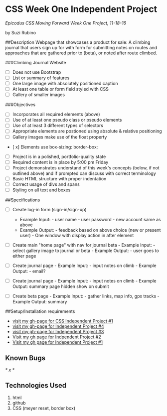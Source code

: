 # CSS Week One Independent Project
_*Epicodus CSS Moving Forward Week One Project, 11-18-16*_

by Suzi Rubino

##Description
Webpage that showcases a product for sale: A climbing journal that users sign up for with form for submitting notes on routes and approaches that are gathered prior to (beta), or noted after route climbed.

###Climbing Journal Website
- [ ] Does not use Bootstrap
- [ ] List or summary of features
- [ ] One large image with absolutely positioned caption
- [ ] At least one table or form field styled with CSS
- [ ] Gallery of smaller images

###Objectives
- [  ] Incorporates all required elements (above)
- [  ] Use of at least one pseudo class or pseudo elements
- [  ] Use of at least 3 different types of selectors
- [  ] Appropriate elements are postioned using absolute & relative positioning
- [  ] Gallery images make use of the float property
- [ x] Elements use box-sizing: border-box;
- [  ] Project is in a polished, portfolio-quality state
- [  ] Required content is in place by 5:00 pm Friday
- [  ] Project demonstrates understand of this week's concepts (below, if not outlined above) and if prompted can discuss with correct terminology
- [  ] Basic HTML structure with proper indentation
- [  ] Correct usage of divs and spans
- [  ] Styling on all text and boxes

##Specifications
- [ ] Create log-in form (sign-in/sign-up)
    -  Example Input:
      - user name
      - user password
      - new account same as above
    -  Example Output:
      - feedback based on above choice (new or present user)
      - One window with display action in after element
- [ ] Create main "home page" with nav for journal beta
      -  Example Input:
      - select gallery image to journal or beta
      -  Example Output:
      - user goes to either page
- [ ] Create journal page
      -  Example Input:
      - input notes on climb
      -  Example Output:
      - email?
- [ ] Create journal page
      -  Example Input:
      - input notes on climb
      -  Example Output: summary page hidden show on submit
- [ ] Create beta page
      -  Example Input:
      -  gather links, map info, gpx tracks
      -  Example Output: summary




##Setup/Installation requirements
* [visit my gh-page for CSS Independent Project #1](https://suzirubi.github.io/climbing)
* [visit my gh-page for Independent Project #4](https://suzirubi.github.io/pizza)
* [visit my gh-page for Independent Project #3](https://suzirubi.github.io/ping-pong)
* [Visit my gh page for Indpendent Project #2](https://suzirubi.github.io/Independent-Project-Week-2/)
* [Visit my gh page for Independent Project #1](https://suzirubi.github.io/portfolioFix/)

## Known Bugs
_* x *_


## Technologies Used

1. html
2. github
3. CSS (meyer reset, border box)
